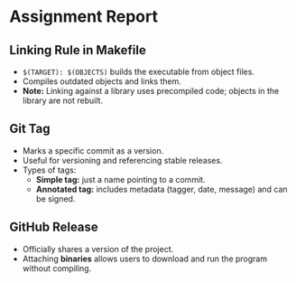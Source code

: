 # Assignment Report

## Linking Rule in Makefile

- `$(TARGET): $(OBJECTS)` builds the executable from object files.
- Compiles outdated objects and links them.
- **Note:** Linking against a library uses precompiled code; objects in the library are not rebuilt.

## Git Tag

- Marks a specific commit as a version.
- Useful for versioning and referencing stable releases.
- Types of tags:
  - **Simple tag:** just a name pointing to a commit.
  - **Annotated tag:** includes metadata (tagger, date, message) and can be signed.

## GitHub Release

- Officially shares a version of the project.
- Attaching **binaries** allows users to download and run the program without compiling.

